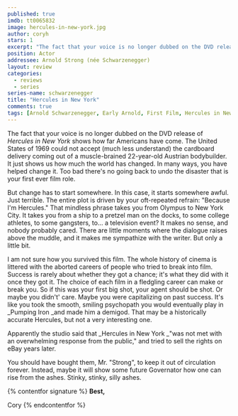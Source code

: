 ```yaml
---
published: true
imdb: tt0065832
image: hercules-in-new-york.jpg
author: coryh 
stars: 1
excerpt: "The fact that your voice is no longer dubbed on the DVD release of <em>Hercules in New York</em> shows how far Americans have come. The United States of 1969 could not accept (much less understand) the cardboard delivery coming out of a muscle-brained 22-year-old Austrian bodybuilder. It just shows us how much the world has changed&shy;. In many ways, you have helped change it. Too bad there&rsquo;s no going back to undo the disaster that is your first ever film role."
position: Actor
addressee: Arnold Strong (née Schwarzenegger)
layout: review
categories: 
  - reviews
  - series
series-name: schwarzenegger
title: "Hercules in New York"
comments: true
tags: [Arnold Schwarzenegger, Early Arnold, First Film, Hercules in New York, Uncategorized, Zip.ca]
---
```

The fact that your voice is no longer dubbed on the DVD release of _Hercules in New York_ shows how far Americans have come. The United States of 1969 could not accept (much less understand) the cardboard delivery coming out of a muscle-brained 22-year-old Austrian bodybuilder. It just shows us how much the world has changed­. In many ways, you have helped change it. Too bad there's no going back to undo the disaster that is your first ever film role.

But change has to start somewhere. In this case, it starts somewhere awful. Just terrible. The entire plot is driven by your oft-repeated refrain: "Because I'm Hercules." That mindless phrase takes you from Olympus to New York City. It takes you from a ship to a pretzel man on the docks, to some college athletes, to some gangsters, to… a television event? It makes no sense, and nobody probably cared. There are little moments where the dialogue raises above the muddle, and it makes me sympathize with the writer. But only a little bit.

I am not sure how you survived this film. The whole history of cinema is littered with the aborted careers of people who tried to break into film. Success is rarely about whether they got a chance; it's what they did with it once they got it. The choice of each film in a fledgling career can make or break you. So if this was your first big shot, your agent should be shot. Or maybe you didn't' care. Maybe you were capitalizing on past success. It's like you took the smooth, smiling psychopath you would eventually play in _Pumping Iron _and made him a demigod. That may be a historically accurate Hercules, but not a very interesting one.

Apparently the studio said that _Hercules in New York _"was not met with an overwhelming response from the public," and tried to sell the rights on eBay years later. 

You should have bought them, Mr. "Strong", to keep it out of circulation forever. Instead, maybe it will show some future Governator how one can rise from the ashes. Stinky, stinky, silly ashes.

{% contentfor signature %}
**Best,**

Cory
{% endcontentfor %}